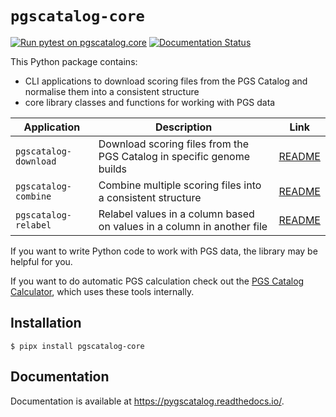 # `pgscatalog-core`

[![Run pytest on pgscatalog.core](https://github.com/PGScatalog/pygscatalog/actions/workflows/core-pytest.yml/badge.svg)](https://github.com/PGScatalog/pygscatalog/actions/workflows/core-pytest.yml)
[![Documentation Status](https://readthedocs.org/projects/pygscatalog/badge/?version=latest)](https://pygscatalog.readthedocs.io/en/latest/autoapi/pgscatalog/core/index.html)

This Python package contains:

* CLI applications to download scoring files from the PGS Catalog and normalise them into a consistent structure
* core library classes and functions for working with PGS data

| Application           | Description                                                            | Link                                                                               |
|-----------------------|------------------------------------------------------------------------|------------------------------------------------------------------------------------|
| `pgscatalog-download` | Download scoring files from the PGS Catalog in specific genome builds  | [README](https://pygscatalog.readthedocs.io/en/latest/how-to/guides/download.html) |
| `pgscatalog-combine`  | Combine multiple scoring files into a consistent structure             | [README](https://pygscatalog.readthedocs.io/en/latest/how-to/guides/combine.html)  |
| `pgscatalog-relabel`  | Relabel values in a column based on values in a column in another file | [README](README.md)                                                |

If you want to write Python code to work with PGS data, the library may be helpful for you.

If you want to do automatic PGS calculation check out the [PGS Catalog Calculator](https://github.com/PGScatalog/pgsc_calc), which uses these tools internally.

## Installation 

```
$ pipx install pgscatalog-core
```

## Documentation

Documentation is available at https://pygscatalog.readthedocs.io/.

